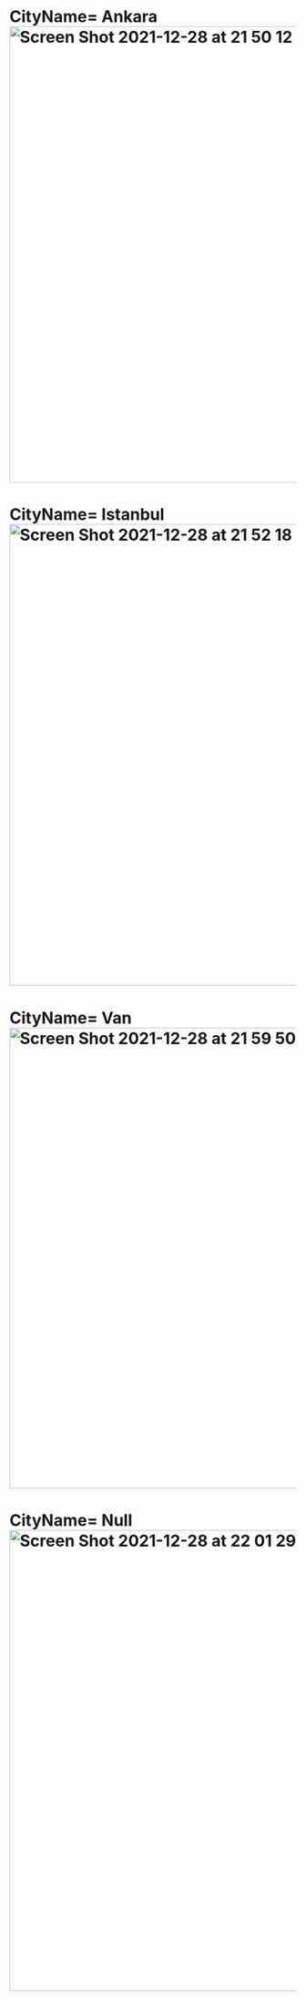 


# CityName= Ankara <img width="802" alt="Screen Shot 2021-12-28 at 21 50 12" src="https://user-images.githubusercontent.com/94717318/147597630-2127d003-0089-4706-983d-0152efb094b6.png">


# CityName= Istanbul <img width="811" alt="Screen Shot 2021-12-28 at 21 52 18" src="https://user-images.githubusercontent.com/94717318/147598274-9fbbbec0-3387-4958-8db8-787e2c6abe56.png">

# CityName= Van <img width="810" alt="Screen Shot 2021-12-28 at 21 59 50" src="https://user-images.githubusercontent.com/94717318/147598349-bbb1ab3f-b27f-42d8-9806-803d8aec8bde.png">


# CityName= Null<img width="810" alt="Screen Shot 2021-12-28 at 22 01 29" src="https://user-images.githubusercontent.com/94717318/147598813-dc0ca1d3-901a-463e-b38f-6f72824814d3.png">

